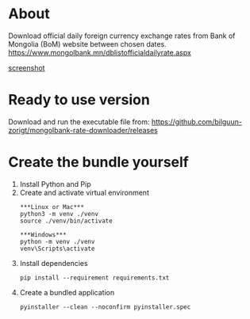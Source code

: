 # About
Download official daily foreign currency exchange rates from Bank of Mongolia (BoM) website between chosen dates. https://www.mongolbank.mn/dblistofficialdailyrate.aspx

[screenshot](https://raw.githubusercontent.com/bilguun-zorigt/mongolbank-rate-downloader/main/Python%20-%20Console/screenshot.png)

# Ready to use version
Download and run the executable file from:
https://github.com/bilguun-zorigt/mongolbank-rate-downloader/releases

# Create the bundle yourself

1. Install Python and Pip
2. Create and activate virtual environment
    ```
    ***Linux or Mac***
    python3 -m venv ./venv
    source ./venv/bin/activate 

    ***Windows***
    python -m venv ./venv
    venv\Scripts\activate
    ```
3. Install dependencies
    ```
    pip install --requirement requirements.txt
    ```
4. Create a bundled application
    ```
    pyinstaller --clean --noconfirm pyinstaller.spec 
    ```
